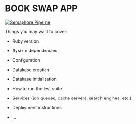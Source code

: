 # BOOK SWAP APP

[![Semaphore Pipeline](https://tatiana-panf.semaphoreci.com/badges/book-swap-app.svg?key=99efe26b-65de-4cb8-8c78-4b85480d5072)](https://tatiana-panf.semaphoreci.com/projects/book-swap-app)

Things you may want to cover:

* Ruby version

* System dependencies

* Configuration

* Database creation

* Database initialization

* How to run the test suite

* Services (job queues, cache servers, search engines, etc.)

* Deployment instructions

* ...
